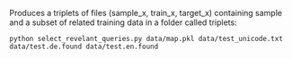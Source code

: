Produces a triplets of files (sample\_x, train\_x, target\_x) containing sample and a subset of related training data in a folder called triplets:

~~~
python select_revelant_queries.py data/map.pkl data/test_unicode.txt data/test.de.found data/test.en.found 
~~~


